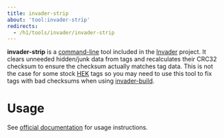 ```yaml
---
title: invader-strip
about: 'tool:invader-strip'
redirects:
  - /h1/tools/invader/invader-strip
---
```

**invader-strip** is a [command-line](~) tool included in the [Invader](~) project. It clears unneeded hidden/junk data from tags and recalculates their CRC32 checksum to ensure the checksum actually matches tag data. This is not the case for some stock [HEK](~custom-edition#halo-editing-kit) tags so you may need to use this tool to fix tags with bad checksums when using [invader-build](~).

# Usage
See [official documentation][docs] for usage instructions.

[docs]: https://github.com/SnowyMouse/invader#invader-strip
